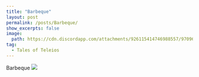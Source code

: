 ```yaml
---
title: "Barbeque"
layout: post
permalink: /posts/Barbeque/
show_excerpts: false
image:
  path: https://cdn.discordapp.com/attachments/926115414746988557/970962758755553280/ag3xflt.jpg
tag:
  - Tales of Teleios
---
```

Barbeque
![](https://cdn.discordapp.com/attachments/926115414746988557/970962758755553280/ag3xflt.jpg)